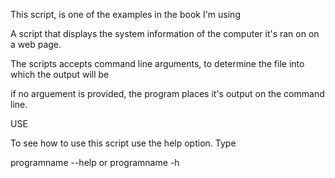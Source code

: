 This script, is one of the examples in the book I'm using

A script that displays the system information of the computer it's ran on on a web page.

The scripts accepts command line arguments, to determine the file into which the output will be

if no arguement is provided, the program places it's output on the command line.

USE

To see how to use this script use the help option. Type

programname --help or programname -h
